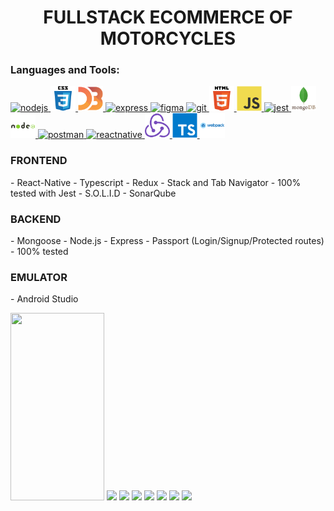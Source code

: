 <h1 align="center">FULLSTACK ECOMMERCE OF MOTORCYCLES </h1>

<h3 align="left">Languages and Tools:</h3>
<a href="https://nodejs.org/" target="_blank"> <img src="https://upload.wikimedia.org/wikipedia/commons/d/d9/Node.js_logo.svg" alt="nodejs" width="40" height="40"/> </a>
<a href="https://www.w3schools.com/css/" target="_blank"> <img src="https://raw.githubusercontent.com/devicons/devicon/master/icons/css3/css3-original-wordmark.svg" alt="css3" width="40" height="40"/> </a>
<a href="https://d3js.org/" target="_blank"> <img src="https://raw.githubusercontent.com/devicons/devicon/master/icons/d3js/d3js-original.svg" alt="d3js" width="40" height="40"/> </a> 
<a href="https://expressjs.com" target="_blank"> <img src="https://hackr.io/tutorials/express-js/logo-express-js.svg?ver=1557508379" alt="express" width="40" height="40"/> </a> <a href="https://www.figma.com/" target="_blank"> <img src="https://www.vectorlogo.zone/logos/figma/figma-icon.svg" alt="figma" width="40" height="40"/> </a>
<a href="https://git-scm.com/" target="_blank"> <img src="https://www.vectorlogo.zone/logos/git-scm/git-scm-icon.svg" alt="git" width="40" height="40"/> </a>
<a href="https://www.w3.org/html/" target="_blank"> <img src="https://raw.githubusercontent.com/devicons/devicon/master/icons/html5/html5-original-wordmark.svg" alt="html5" width="40" height="40"/> </a>
<a href="https://developer.mozilla.org/en-US/docs/Web/JavaScript" target="_blank"> <img src="https://raw.githubusercontent.com/devicons/devicon/master/icons/javascript/javascript-original.svg" alt="javascript" width="40" height="40"/> </a>
<a href="https://jestjs.io" target="_blank"> <img src="https://www.vectorlogo.zone/logos/jestjsio/jestjsio-icon.svg" alt="jest" width="40" height="40"/> </a> <a href="https://www.mongodb.com/" target="_blank"> <img src="https://raw.githubusercontent.com/devicons/devicon/master/icons/mongodb/mongodb-original-wordmark.svg" alt="mongodb" width="40" height="40"/> </a> <a href="https://nodejs.org" target="_blank"> <img src="https://raw.githubusercontent.com/devicons/devicon/master/icons/nodejs/nodejs-original-wordmark.svg" alt="nodejs" width="40" height="40"/> </a> <a href="https://postman.com" target="_blank"> <img src="https://www.vectorlogo.zone/logos/getpostman/getpostman-icon.svg" alt="postman" width="40" height="40"/> </a> <a href="https://reactnative.dev/" target="_blank"> <img src="https://www.pngix.com/pngfile/big/497-4976868_react-native-transparent-background-react-native-logo-transparent.png" alt="reactnative" width="140" height="40"/> </a> <a href="https://redux.js.org" target="_blank"> <img src="https://raw.githubusercontent.com/devicons/devicon/master/icons/redux/redux-original.svg" alt="redux" width="40" height="40"/> </a> <a href="https://www.typescriptlang.org/" target="_blank"> <img src="https://raw.githubusercontent.com/devicons/devicon/master/icons/typescript/typescript-original.svg" alt="typescript" width="40" height="40"/> </a> <a href="https://webpack.js.org" target="_blank"> <img src="https://raw.githubusercontent.com/devicons/devicon/d00d0969292a6569d45b06d3f350f463a0107b0d/icons/webpack/webpack-original-wordmark.svg" alt="webpack" width="40" height="40"/> </a> </p>


  <h3>FRONTEND</h3>
- React-Native
- Typescript
- Redux
- Stack and Tab Navigator
- 100% tested with Jest
- S.O.L.I.D
- SonarQube


  <h3>BACKEND</h3>
- Mongoose
- Node.js
- Express
- Passport (Login/Signup/Protected routes)
- 100% tested

  <h3>EMULATOR</h3>
- Android Studio  


<img src="ttps://i.postimg.cc/xcFYT9t5/firsview.png" height="300" width="150"></img>
<img src="https://i.postimg.cc/HjzdRwMf/secondview.png"></img>
<img src="https://i.postimg.cc/WFPsLSXP/3view.png"></img>
<img src="https://i.postimg.cc/jnxKC5pg/4view.png"></img>
<img src="https://i.postimg.cc/VdNm8JB5/5view.png"></img>
<img src="https://i.postimg.cc/nXjxXNWJ/6view.png"></img>
<img src="https://i.postimg.cc/VdNm8JB5/5view.png"></img>
<img src="https://i.postimg.cc/SjkmgTn6/8view.png"></img>


